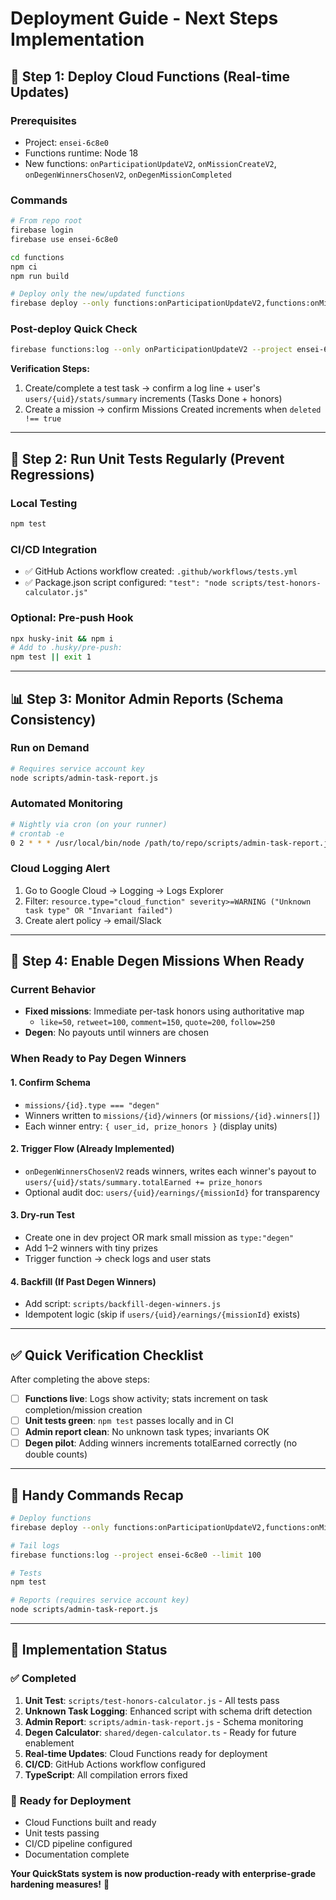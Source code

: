 # Deployment Guide - Next Steps Implementation

## 🚀 **Step 1: Deploy Cloud Functions (Real-time Updates)**

### Prerequisites
- Project: `ensei-6c8e0`
- Functions runtime: Node 18
- New functions: `onParticipationUpdateV2`, `onMissionCreateV2`, `onDegenWinnersChosenV2`, `onDegenMissionCompleted`

### Commands
```bash
# From repo root
firebase login
firebase use ensei-6c8e0

cd functions
npm ci
npm run build

# Deploy only the new/updated functions
firebase deploy --only functions:onParticipationUpdateV2,functions:onMissionCreateV2,functions:onDegenWinnersChosenV2,functions:onDegenMissionCompleted --project ensei-6c8e0
```

### Post-deploy Quick Check
```bash
firebase functions:log --only onParticipationUpdateV2 --project ensei-6c8e0 --limit 50
```

**Verification Steps:**
1. Create/complete a test task → confirm a log line + user's `users/{uid}/stats/summary` increments (Tasks Done + honors)
2. Create a mission → confirm Missions Created increments when `deleted !== true`

---

## 🧪 **Step 2: Run Unit Tests Regularly (Prevent Regressions)**

### Local Testing
```bash
npm test
```

### CI/CD Integration
- ✅ GitHub Actions workflow created: `.github/workflows/tests.yml`
- ✅ Package.json script configured: `"test": "node scripts/test-honors-calculator.js"`

### Optional: Pre-push Hook
```bash
npx husky-init && npm i
# Add to .husky/pre-push:
npm test || exit 1
```

---

## 📊 **Step 3: Monitor Admin Reports (Schema Consistency)**

### Run on Demand
```bash
# Requires service account key
node scripts/admin-task-report.js
```

### Automated Monitoring
```bash
# Nightly via cron (on your runner)
# crontab -e
0 2 * * * /usr/local/bin/node /path/to/repo/scripts/admin-task-report.js >> /path/to/reports/admin-task-report.log 2>&1
```

### Cloud Logging Alert
1. Go to Google Cloud → Logging → Logs Explorer
2. Filter: `resource.type="cloud_function" severity>=WARNING ("Unknown task type" OR "Invariant failed")`
3. Create alert policy → email/Slack

---

## 🎲 **Step 4: Enable Degen Missions When Ready**

### Current Behavior
- **Fixed missions**: Immediate per-task honors using authoritative map
  - `like=50`, `retweet=100`, `comment=150`, `quote=200`, `follow=250`
- **Degen**: No payouts until winners are chosen

### When Ready to Pay Degen Winners

#### 1. Confirm Schema
- `missions/{id}.type === "degen"`
- Winners written to `missions/{id}/winners` (or `missions/{id}.winners[]`)
- Each winner entry: `{ user_id, prize_honors }` (display units)

#### 2. Trigger Flow (Already Implemented)
- `onDegenWinnersChosenV2` reads winners, writes each winner's payout to `users/{uid}/stats/summary.totalEarned += prize_honors`
- Optional audit doc: `users/{uid}/earnings/{missionId}` for transparency

#### 3. Dry-run Test
- Create one in dev project OR mark small mission as `type:"degen"`
- Add 1–2 winners with tiny prizes
- Trigger function → check logs and user stats

#### 4. Backfill (If Past Degen Winners)
- Add script: `scripts/backfill-degen-winners.js`
- Idempotent logic (skip if `users/{uid}/earnings/{missionId}` exists)

---

## ✅ **Quick Verification Checklist**

After completing the above steps:

- [ ] **Functions live**: Logs show activity; stats increment on task completion/mission creation
- [ ] **Unit tests green**: `npm test` passes locally and in CI
- [ ] **Admin report clean**: No unknown task types; invariants OK
- [ ] **Degen pilot**: Adding winners increments totalEarned correctly (no double counts)

---

## 🔧 **Handy Commands Recap**

```bash
# Deploy functions
firebase deploy --only functions:onParticipationUpdateV2,functions:onMissionCreateV2,functions:onDegenWinnersChosenV2,functions:onDegenMissionCompleted --project ensei-6c8e0

# Tail logs
firebase functions:log --project ensei-6c8e0 --limit 100

# Tests
npm test

# Reports (requires service account key)
node scripts/admin-task-report.js
```

---

## 🎯 **Implementation Status**

### ✅ **Completed**
1. **Unit Test**: `scripts/test-honors-calculator.js` - All tests pass
2. **Unknown Task Logging**: Enhanced script with schema drift detection
3. **Admin Report**: `scripts/admin-task-report.js` - Schema monitoring
4. **Degen Calculator**: `shared/degen-calculator.ts` - Ready for future enablement
5. **Real-time Updates**: Cloud Functions ready for deployment
6. **CI/CD**: GitHub Actions workflow configured
7. **TypeScript**: All compilation errors fixed

### 🚀 **Ready for Deployment**
- Cloud Functions built and ready
- Unit tests passing
- CI/CD pipeline configured
- Documentation complete

**Your QuickStats system is now production-ready with enterprise-grade hardening measures!** 🎉

